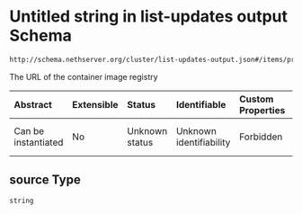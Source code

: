 # Untitled string in list-updates output Schema

```txt
http://schema.nethserver.org/cluster/list-updates-output.json#/items/properties/source
```

The URL of the container image registry

| Abstract            | Extensible | Status         | Identifiable            | Custom Properties | Additional Properties | Access Restrictions | Defined In                                                                            |
| :------------------ | :--------- | :------------- | :---------------------- | :---------------- | :-------------------- | :------------------ | :------------------------------------------------------------------------------------ |
| Can be instantiated | No         | Unknown status | Unknown identifiability | Forbidden         | Allowed               | none                | [list-updates-output.json\*](cluster/list-updates-output.json "open original schema") |

## source Type

`string`
